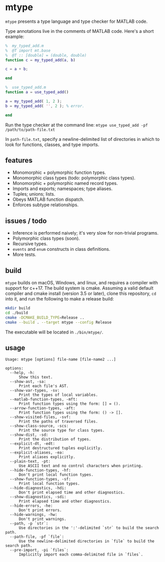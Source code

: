 # mtype

`mtype` presents a type language and type checker for MATLAB code.

Type annotations live in the comments of MATLAB code. Here's a short example:

```MATLAB
%  my_typed_add.m
%  @T import mt.base
%  @T :: [double] = (double, double)
function c = my_typed_add(a, b)

c = a + b;

end
```

```MATLAB
%  use_typed_add.m
function a = use_typed_add()

a = my_typed_add( 1, 2 );
b = my_typed_add( '', 2 ); % error. 

end
```

Run the type checker at the command line:
`mtype use_typed_add -pf /path/to/path-file.txt`

In `path-file.txt`, specify a newline-delimited list of directories in which to look for functions, classes, and type imports.

## features

* Monomorphic + polymorphic function types.
* Monomorphic class types (todo: polymorphic class types).
* Monomorphic + polymorphic named record types.
* Imports and exports; namespaces; type aliases.
* Tuples; unions; lists.
* Obeys MATLAB function dispatch.
* Enforces subtype relationships.

## issues / todo
* Inference is performed naively; it's very slow for non-trivial programs.
* Polymorphic class types (soon).
* Recursive types.
* `events` and `enum` constructs in class definitions.
* More tests.

## build

`mtype` builds on macOS, Windows, and linux, and requires a compiler with support for c++17. The build system is cmake. Assuming a valid default compiler and cmake install (version 3.5 or later), clone this repository, `cd` into it, and run the following to make a release build:
```sh
mkdir build
cd ./build
cmake -DCMAKE_BUILD_TYPE=Release ..
cmake --build . --target mtype --config Release
```

The executable will be located in `./bin/mtype/`.

## usage

```
Usage: mtype [options] file-name [file-name2 ...]

options: 
  --help, -h: 
      Show this text.
  --show-ast, -sa: 
      Print each file's AST.
  --show-var-types, -sv: 
      Print the types of local variables.
  --matlab-function-types, -mft: 
      Print function types using the form: [] = ().
  --arrow-function-types, -aft: 
      Print function types using the form: () -> [].
  --show-visited-files, -svf: 
      Print the paths of traversed files.
  --show-class-source, -scs: 
      Print the source type for class types.
  --show-dist, -sd: 
      Print the distribution of types.
  --explicit-dt, -edt: 
      Print destructured tuples explicitly.
  --explicit-aliases, -ea: 
      Print aliases explicitly.
  --plain-text, -pt: 
      Use ASCII text and no control characters when printing.
  --hide-function-types, -hf: 
      Don't print local function types.
  --show-function-types, -sf: 
      Print local function types.
  --hide-diagnostics, -hdi: 
      Don't print elapsed time and other diagnostics.
  --show-diagnostics, -sdi: 
      Print elapsed time and other diagnostics.
  --hide-errors, -he: 
      Don't print errors.
  --hide-warnings, -hw: 
      Don't print warnings.
  --path, -p `str`: 
      Use directories in the ':'-delimited `str` to build the search path.
  --path-file, -pf `file`: 
      Use the newline-delimited directories in `file` to build the search path.
  --pre-import, -pi `files`: 
      Implicitly import each comma-delimited file in `files`.
```  

